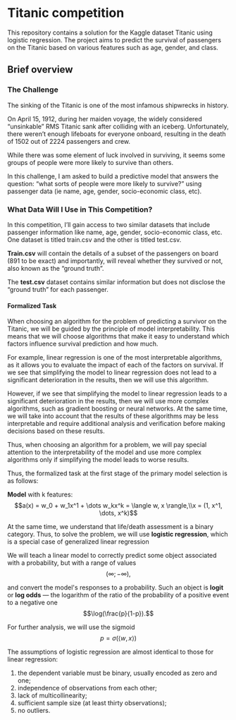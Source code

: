 # Titanic competition
This repository contains a solution for the Kaggle dataset Titanic using logistic regression. The project aims to predict the survival of passengers on the Titanic based on various features such as age, gender, and class. 

## Brief overview 
### The Challenge

The sinking of the Titanic is one of the most infamous shipwrecks in history.

On April 15, 1912, during her maiden voyage, the widely considered “unsinkable” RMS Titanic sank after colliding with an iceberg. Unfortunately, there weren’t enough lifeboats for everyone onboard, resulting in the death of 1502 out of 2224 passengers and crew.

While there was some element of luck involved in surviving, it seems some groups of people were more likely to survive than others.

In this challenge, I am asked to build a predictive model that answers the question: “what sorts of people were more likely to survive?” using passenger data (ie name, age, gender, socio-economic class, etc).

### What Data Will I Use in This Competition?

In this competition, I’ll gain access to two similar datasets that include passenger information like name, age, gender, socio-economic class, etc. One dataset is titled train.csv and the other is titled test.csv.

**Train.csv** will contain the details of a subset of the passengers on board (891 to be exact) and importantly, will reveal whether they survived or not, also known as the “ground truth”.

The **test.csv** dataset contains similar information but does not disclose the “ground truth” for each passenger. 

#### Formalized Task

When choosing an algorithm for the problem of predicting a survivor on the Titanic, we will be guided by the principle of model interpretability. This means that we will choose algorithms that make it easy to understand which factors influence survival prediction and how much.

For example, linear regression is one of the most interpretable algorithms, as it allows you to evaluate the impact of each of the factors on survival. If we see that simplifying the model to linear regression does not lead to a significant deterioration in the results, then we will use this algorithm.

However, if we see that simplifying the model to linear regression leads to a significant deterioration in the results, then we will use more complex algorithms, such as gradient boosting or neural networks. At the same time, we will take into account that the results of these algorithms may be less interpretable and require additional analysis and verification before making decisions based on these results.

Thus, when choosing an algorithm for a problem, we will pay special attention to the interpretability of the model and use more complex algorithms only if simplifying the model leads to worse results.

Thus, the formalized task at the first stage of the primary model selection is as follows:

**Model** with k features:
$$a(x) = w_0 + w_1x^1 + \dots w_kx^k = \langle w, x \rangle,\\x = (1, x^1, \dots, x^k)$$

At the same time, we understand that life/death assessment is a binary category. Thus, to solve the problem, we will use **logistic regression**, which is a special case of generalized linear regression

We will teach a linear model to correctly predict some object associated with a probability, but with a range of values $$(\infty; -\infty),$$ 

and convert the model's responses to a probability. Such an object is **logit** or **log odds** — the logarithm of the ratio of the probability of a positive event to a negative one $$\log(\frac{p}{1-p}).$$

For further analysis, we will use the sigmoid $$p = \sigma(\langle w, x \rangle)$$

The assumptions of logistic regression are almost identical to those for linear regression:

1. the dependent variable must be binary, usually encoded as zero and one;
2. independence of observations from each other;
3. lack of multicollinearity;
4. sufficient sample size (at least thirty observations);
5. no outliers.
